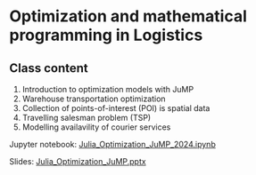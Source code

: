 # Optimization and mathematical programming in Logistics

## Class content

1. Introduction to optimization models with JuMP
2. Warehouse transportation optimization
3. Collection of points-of-interest (POI) is spatial data
4. Travelling salesman problem (TSP)
5. Modelling availavility of courier services

Jupyter notebook: [Julia_Optimization_JuMP_2024.ipynb](Julia_Optimization_JuMP_2024.ipynb)

Slides: [Julia_Optimization_JuMP.pptx](Julia_Optimization_JuMP.pptx)
